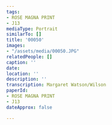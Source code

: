 ```yaml
---
tags:
- ROSE MAGNA PRINT
- J13
mediaType: Portrait
similarTo: []
title: '00050'
images:
- "/assets/media/00050.JPG"
relatedPeople: []
caption: ''
date: 
location: ''
description: ''
transcription: Margaret Watson/Wilson
paperId:
- ROSE MAGNA PRINT
- J13
dateApprox: false

---
```

